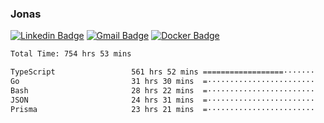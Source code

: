 ### Jonas
[![Linkedin Badge](https://img.shields.io/badge/-Jonas%20Neto-9933F7?style=flat-square&logo=Linkedin&logoColor=white&link=https://www.linkedin.com/in/jonas-nogueira-neto/)](https://www.linkedin.com/in/jonas-nogueira-neto/)
[![Gmail Badge](https://img.shields.io/badge/-nogueiraneto.jonas@gmail.com-9933F7?style=flat-square&logo=Gmail&logoColor=white&link=mailto:nogueiraneto.jonas@gmail.com)](mailto:nogueiraneto.jonas@gmail.com)
[![Docker Badge](https://img.shields.io/badge/-DockerHub-9933F7?style=flat-square&logo=Docker&logoColor=white&link=https://hub.docker.com/u/jonasssneto)](https://hub.docker.com/u/jonasssneto)


<!--START_SECTION:waka-->

```txt
Total Time: 754 hrs 53 mins

TypeScript                 561 hrs 52 mins ==================·······   73.67 %
Go                         31 hrs 30 mins  =························   04.13 %
Bash                       28 hrs 22 mins  =························   03.72 %
JSON                       24 hrs 31 mins  =························   03.22 %
Prisma                     23 hrs 21 mins  =························   03.06 %
```

<!--END_SECTION:waka-->
###

